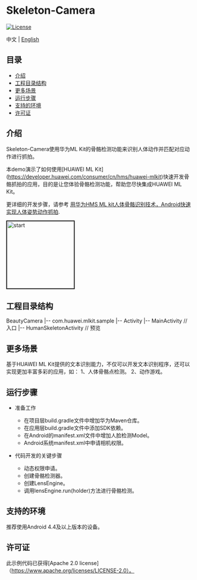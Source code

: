 # Skeleton-Camera
[![License](https://img.shields.io/badge/Docs-hmsguides-brightgreen)](https://developer.huawei.com/consumer/cn/doc/development/HMS-Guides/ml-introduction-4)

中文 | [English](https://github.com/HMS-Core/hms-ml-demo/blob/master/Skeleton-Camera/README_ZH.md)

## 目录

 * [介绍](#介绍)
 * [工程目录结构](#工程目录结构)
 * [更多场景](#更多场景)
 * [运行步骤](#运行步骤)
 * [支持的环境](#支持的环境)
 * [许可证](#许可证)


## 介绍
Skeleton-Camera使用华为ML Kit的骨骼检测功能来识别人体动作并匹配对应动作进行抓拍。

本demo演示了如何使用[HUAWEI ML Kit] (https://developer.huawei.com/consumer/cn/hms/huawei-mlkit)快速开发骨骼抓拍的应用，目的是让您体验骨骼检测功能，帮助您尽快集成HUAWEI ML Kit。

更详细的开发步骤，请参考 [用华为HMS ML kit人体骨骼识别技术，Android快速实现人体姿势动作抓拍](https://developer.huawei.com/consumer/cn/forum/topicview?tid=0202333916402640253&fid=18).

<img src="https://github.com/HMS-Core/hms-ml-demo/blob/master/Skeleton-Camera/start.gif" width=180 title="start" border=2>

## 工程目录结构
BeautyCamera
    |-- com.huawei.mlkit.sample
        |-- Activity
            |-- MainActivity // 入口
            |-- HumanSkeletonActivity // 预览

## 更多场景
基于HUAWEI ML Kit提供的文本识别能力，不仅可以开发文本识别程序，还可以实现更加丰富多彩的应用，如：
1、人体骨骼点检测。
2、动作游戏。

## 运行步骤
- 准备工作
  - 在项目层build.gradle文件中增加华为Maven仓库。
  - 在应用层build.gradle文件中添加SDK依赖。
  - 在Android的manifest.xml文件中增加人脸检测Model。
  - Android系统manifest.xml中申请相机权限。

- 代码开发的关键步骤
  - 动态权限申请。
  - 创建骨骼检测器。
  - 创建LensEngine。
  - 调用lensEngine.run(holder)方法进行骨骼检测。

## 支持的环境
推荐使用Android 4.4及以上版本的设备。

##  许可证
此示例代码已获得[Apache 2.0 license]（https://www.apache.org/licenses/LICENSE-2.0）。
